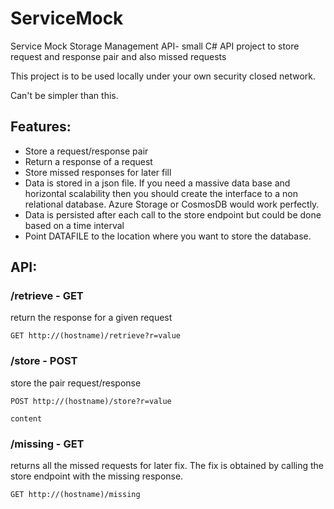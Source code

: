 # ServiceMock
Service Mock Storage Management API- small C# API project to store request and response pair and also missed requests

This project is to be used locally under your own security closed network.

Can't be simpler than this.

## Features:
- Store a request/response pair
- Return a response of a request
- Store missed responses for later fill
- Data is stored in a json file. If you need a massive data base and horizontal scalability then you should create the interface to a non relational database. Azure Storage or CosmosDB would work perfectly.
- Data is persisted after each call to the store endpoint but could be done based on a time interval
- Point DATAFILE to the location where you want to store the database.

## API:

### /retrieve - GET

return the response for a given request

``` 
GET http://(hostname)/retrieve?r=value
```

### /store - POST

store the pair request/response

``` 
POST http://(hostname)/store?r=value

content
```

### /missing - GET

returns all the missed requests for later fix. The fix is obtained by calling the store endpoint with the missing response.

``` 
GET http://(hostname)/missing
```